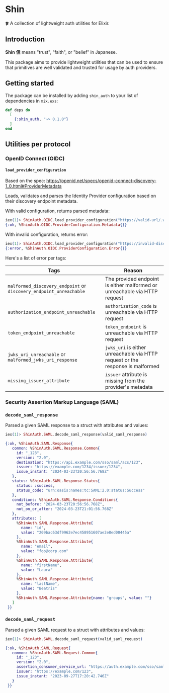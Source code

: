 # Shin

🍀 A collection of lightweight auth utilities for Elixir. 


## Introduction

**Shin** **信** means "trust", "faith", or "belief" in Japanese. 

This package aims to provide lightweight utilities that can be used to ensure that primitives are well validated and trusted for usage by auth providers. 

## Getting started 

The package can be installed by adding `shin_auth` to your list of dependencies in `mix.exs`:

```elixir
def deps do
  [
    {:shin_auth, "~> 0.1.0"}
  ]
end
```

## Utilities per protocol 

### OpenID Connect (OIDC)

#### `load_provider_configuration` 

Based on the spec: https://openid.net/specs/openid-connect-discovery-1_0.html#ProviderMetadata

Loads, validates and parses the Identity Provider configuration based on their discovery endpoint metadata. 

With valid configuration, returns parsed metadata:
```ex
iex(1)> ShinAuth.OIDC.load_provider_configuration("https://valid-url/.well-known/openid-configuration")
{:ok, %ShinAuth.OIDC.ProviderConfiguration.Metadata{}}
```

With invalid configuration, returns error:

```ex
iex(1)> ShinAuth.OIDC.load_provider_configuration("https://invalid-discovery/.well-known/openid-configuration")
{:error, %ShinAuth.OIDC.ProviderConfiguration.Error{}}
```

Here's a list of error per tags:

| Tags                                | Reason                                                                 |
|------------------------------------|------------------------------------------------------------------------|
| `malformed_discovery_endpoint` or `discovery_endpoint_unreachable`      | The provided endpoint is either malformed or unreachable via HTTP request       |
| `authorization_endpoint_unreachable` | `authorization_code` is unreachable via HTTP request |
| `token_endpoint_unreachable`       |  `token_endpoint` is unreachable via HTTP request           |
| `jwks_uri_unreachable` or `malformed_jwks_uri_response`       | `jwks_uri` is either unreachable via HTTP request or the response is malformed |
| `missing_issuer_attribute`         | `issuer` attribute is missing from the provider's metadata |


### Security Assertion Markup Language (SAML) 

### `decode_saml_response`

Parsed a given SAML response to a struct with attributes and values: 

```ex
iex(1)> ShinAuth.SAML.decode_saml_response(valid_saml_response)

{:ok, %ShinAuth.SAML.Response{
   common: %ShinAuth.SAML.Response.Common{
     id: "_123",
     version: "2.0",
     destination: "https://api.example.com/sso/saml/acs/123",
     issuer: "https://example.com/1234/issuer/1234",
     issue_instant: "2024-03-23T20:56:56.768Z"
   },
   status: %ShinAuth.SAML.Response.Status{
     status: :success,
     status_code: "urn:oasis:names:tc:SAML:2.0:status:Success"
   },
   conditions: %ShinAuth.SAML.Response.Conditions{
     not_before: "2024-03-23T20:56:56.768Z",
     not_on_or_after: "2024-03-23T21:01:56.768Z"
   },
   attributes: [
     %ShinAuth.SAML.Response.Attribute{
       name: "id",
       value: "209bac63df9962e7ec458951607ae2e8ed00445a"
     },
     %ShinAuth.SAML.Response.Attribute{
       name: "email",
       value: "foo@corp.com"
     },
     %ShinAuth.SAML.Response.Attribute{
       name: "firstName",
       value: "Laura"
     },
     %ShinAuth.SAML.Response.Attribute{
       name: "lastName",
       value: "Beatris"
     },
     %ShinAuth.SAML.Response.Attribute{name: "groups", value: ""}
   ]
 }}
```

### `decode_saml_request`

Parsed a given SAML request to a struct with attributes and values: 

```ex
iex(1)> ShinAuth.SAML.decode_saml_request(valid_saml_request)

{:ok, %ShinAuth.SAML.Request{
   common: %ShinAuth.SAML.Request.Common{
     id: "_123",
     version: "2.0",
     assertion_consumer_service_url: "https://auth.example.com/sso/saml/acs/123",
     issuer: "https://example.com/123",
     issue_instant: "2023-09-27T17:20:42.746Z"
   }
 }}
```

